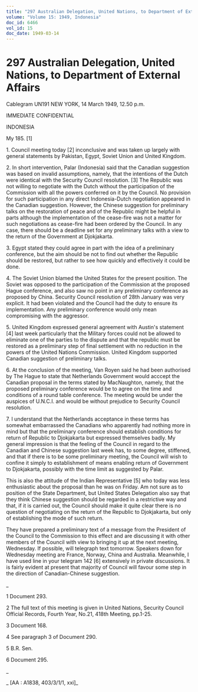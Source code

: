```yaml
---
title: "297 Australian Delegation, United Nations, to Department of External Affairs"
volume: "Volume 15: 1949, Indonesia"
doc_id: 6466
vol_id: 15
doc_date: 1949-03-14
---
```


# 297 Australian Delegation, United Nations, to Department of External Affairs

Cablegram UN191 NEW YORK, 14 March 1949, 12.50 p.m.

IMMEDIATE CONFIDENTIAL

INDONESIA

My 185. [1]

1\. Council meeting today [2] inconclusive and was taken up largely with general statements by Pakistan, Egypt, Soviet Union and United Kingdom.

2\. In short intervention, Palar (Indonesia) said that the Canadian suggestion was based on invalid assumptions, namely, that the intentions of the Dutch were identical with the Security Council resolution. [3] The Republic was not willing to negotiate with the Dutch without the participation of the Commission with all the powers conferred on it by the Council. No provision for such participation in any direct Indonesia-Dutch negotiation appeared in the Canadian suggestion. However, the Chinese suggestion for preliminary talks on the restoration of peace and of the Republic might be helpful in parts although the implementation of the cease-fire was not a matter for such negotiations as cease-fire had been ordered by the Council. In any case, there should be a deadline set for any preliminary talks with a view to the return of the Government at Djokjakarta.

3\. Egypt stated they could agree in part with the idea of a preliminary conference, but the aim should be not to find out whether the Republic should be restored, but rather to see how quickly and effectively it could be done.

4\. The Soviet Union blamed the United States for the present position. The Soviet was opposed to the participation of the Commission at the proposed Hague conference, and also saw no point in any preliminary conference as proposed by China. Security Council resolution of 28th January was very explicit. It had been violated and the Council had the duty to ensure its implementation. Any preliminary conference would only mean compromising with the aggressor.

5\. United Kingdom expressed general agreement with Austin's statement [4] last week particularly that the Military forces could not be allowed to eliminate one of the parties to the dispute and that the republic must be restored as a preliminary step of final settlement with no reduction in the powers of the United Nations Commission. United Kingdom supported Canadian suggestion of preliminary talks.

6\. At the conclusion of the meeting, Van Royen said he had been authorised by The Hague to state that Netherlands Government would acccept the Canadian proposal in the terms stated by MacNaughton, namely, that the proposed preliminary conference would be to agree on the time and conditions of a round table conference. The meeting would be under the auspices of U.N.C.I. and would be without prejudice to Security Council resolution.

7\. I understand that the Netherlands acceptance in these terms has somewhat embarrassed the Canadians who apparently had nothing more in mind but that the preliminary conference should establish conditions for return of Republic to Djokjakarta but expressed themselves badly. My general impression is that the feeling of the Council in regard to the Canadian and Chinese suggestion last week has, to some degree, stiffened, and that if there is to be some preliminary meeting, the Council will wish to confine it simply to establishment of means enabling return of Government to Djokjakarta, possibly with the time limit as suggested by Palar.

This is also the attitude of the Indian Representative [5] who today was less enthusiastic about the proposal than he was on Friday. Am not sure as to position of the State Department, but United States Delegation also say that they think Chinese suggestion should be regarded in a restrictive way and that, if it is carried out, the Council should make it quite clear there is no question of negotiating on the return of the Republic to Djokjakarta, but only of establishing the mode of such return.

They have prepared a preliminary text of a message from the President of the Council to the Commission to this effect and are discussing it with other members of the Council with view to bringing it up at the next meeting, Wednesday. If possible, will telegraph text tomorrow. Speakers down for Wednesday meeting are France, Norway, China and Australia. Meanwhile, I have used line in your telegram 142 [6] extensively in private discussions. It is fairly evident at present that majority of Council will favour some step in the direction of Canadian-Chinese suggestion.

_

1 Document 293.

2 The full text of this meeting is given in United Nations, Security Council Official Records, Fourth Year, No.21, 418th Meeting, pp.1-25.

3 Document 168.

4 See paragraph 3 of Document 290.

5 B.R. Sen.

6 Document 295.

_

_ [AA : A1838, 403/3/1/1, xxi]_
